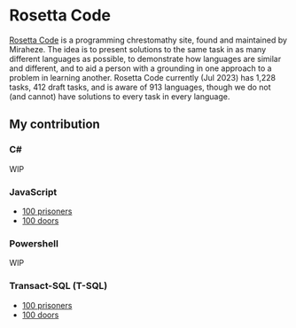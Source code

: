 # Rosetta Code

[Rosetta Code](https://rosettacode.org/) is a programming chrestomathy site, found and maintained by Miraheze. The idea is to present solutions to the same task in as many different languages as possible, to demonstrate how languages are similar and different, and to aid a person with a grounding in one approach to a problem in learning another. Rosetta Code currently (Jul 2023) has 1,228 tasks, 412 draft tasks, and is aware of 913 languages, though we do not (and cannot) have solutions to every task in every language.

## My contribution

### C#

WIP

### JavaScript

* [100 prisoners](https://rosettacode.org/wiki/100_prisoners#School_example)
* [100 doors](https://rosettacode.org/wiki/100_doors#School_example)

### Powershell

WIP

### Transact-SQL (T-SQL)

* [100 prisoners](https://rosettacode.org/wiki/100_prisoners#School_example_2)
* [100 doors](https://rosettacode.org/wiki/100_doors#School_example_2)
